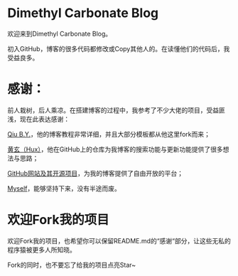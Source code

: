 # Dimethyl Carbonate Blog

欢迎来到Dimethyl Carbonate Blog。

初入GitHub，博客的很多代码都修改或Copy其他人的。在读懂他们的代码后，我受益良多。

# 感谢：

前人栽树，后人乘凉。在搭建博客的过程中，我参考了不少大佬的项目，受益匪浅，现在此表达感谢：

[Qiu B.Y.](https://qiubaiying.github.io)，他的博客教程非常详细，并且大部分模板都从他这里fork而来；

[黄玄（Hux）](http://huangxuan.me/)，他在GitHub上的仓库为我博客的搜索功能与更新功能提供了很多想法与思路；

[GitHub网站及其开源项目](https://github.com)，为我的博客提供了自由开放的平台；

[Myself](https://tresol.github.io)，能够坚持下来，没有半途而废。

# 欢迎Fork我的项目

欢迎Fork我的项目，也希望你可以保留README.md的“感谢“部分，让这些无私的程序猿被更多人所知晓。

Fork的同时，也不要忘了给我的项目点亮Star~
